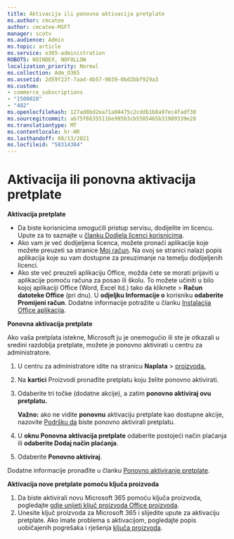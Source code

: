 ```yaml
---
title: Aktivacija ili ponovna aktivacija pretplate
ms.author: cmcatee
author: cmcatee-MSFT
manager: scotv
ms.audience: Admin
ms.topic: article
ms.service: o365-administration
ROBOTS: NOINDEX, NOFOLLOW
localization_priority: Normal
ms.collection: Adm_O365
ms.assetid: 2d59f23f-7aad-4b57-9039-0bd2bbf929a3
ms.custom:
- commerce_subscriptions
- "1500028"
- "482"
ms.openlocfilehash: 127ad8bd2ea71a04475c2cddb1b8a97ec4fadf38
ms.sourcegitcommit: ab75f66355116e995b3cb5505465b31989339e28
ms.translationtype: MT
ms.contentlocale: hr-HR
ms.lasthandoff: 08/13/2021
ms.locfileid: "58314304"
---
```

# <a name="activate-or-reactivate-a-subscription"></a>Aktivacija ili ponovna aktivacija pretplate

**Aktivacija pretplate**

- Da biste korisnicima omogućili pristup servisu, dodijelite im licencu. Upute za to saznajte u [članku Dodjela licenci korisnicima](https://docs.microsoft.com/microsoft-365/admin/manage/assign-licenses-to-users).
- Ako vam je već dodijeljena licenca, možete pronaći aplikacije koje možete preuzeti sa stranice [Moj račun](https://portal.office.com/account/#installs). Na ovoj se stranici nalazi popis aplikacija koje su vam dostupne za preuzimanje na temelju dodijeljenih licenci.
- Ako ste već preuzeli aplikaciju Office, možda ćete se morati prijaviti u aplikacije pomoću računa za posao ili školu. To možete učiniti u bilo kojoj aplikaciji Office (Word, Excel itd.) tako da kliknete   >  **Račun datoteke Office** (pri dnu). U **odjeljku Informacije o** korisniku **odaberite Promijeni račun**. Dodatne informacije potražite u članku [Instalacija Office aplikacija](https://docs.microsoft.com/microsoft-365/admin/setup/install-applications).

**Ponovna aktivacija pretplate**

Ako vaša pretplata istekne, Microsoft ju je onemogućio ili ste je otkazali u sredini razdoblja pretplate, možete je ponovno aktivirati u centru za administratore.
  
1. U centru za administratore idite na stranicu **Naplata**  >  [proizvoda.](https://go.microsoft.com/fwlink/p/?linkid=842054)
2. Na **kartici** Proizvodi pronađite pretplatu koju želite ponovno aktivirati.
3. Odaberite tri točke (dodatne akcije), a zatim **ponovno aktiviraj ovu pretplatu.**

    **Važno:** ako ne vidite **ponovnu** aktivaciju pretplate kao dostupne akcije, nazovite [Podršku da](https://go.microsoft.com/fwlink/p/?linkid=518322) biste ponovno aktivirali pretplatu.

4. U **oknu Ponovna aktivacija pretplate** odaberite postojeći način plaćanja ili **odaberite Dodaj način plaćanja**.
5. Odaberite **Ponovno aktiviraj**.

Dodatne informacije pronađite u članku [Ponovno aktiviranje pretplate](https://docs.microsoft.com/microsoft-365/commerce/subscriptions/reactivate-your-subscription).

**Aktivacija nove pretplate pomoću ključa proizvoda**

1. Da biste aktivirali novu Microsoft 365 pomoću ključa proizvoda, pogledajte [gdje unijeti ključ proizvoda Office proizvoda](https://support.office.com/article/where-to-enter-your-office-product-key-0a82e5ae-739e-4b92-a6f4-2ec780c185db).
2. Unesite ključ proizvoda za Microsoft 365 i slijedite upute za aktivaciju pretplate. Ako imate problema s aktivacijom, pogledajte popis uobičajenih pogrešaka i rješenja [ključa proizvoda](https://docs.microsoft.com/microsoft-365/commerce/product-key-errors-and-solutions).